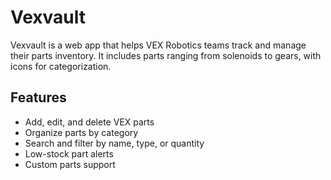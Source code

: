 # Vexvault
Vexvault is a web app that helps VEX Robotics teams track and manage their parts inventory. It includes parts ranging from solenoids to gears, with icons for categorization.

## Features
- Add, edit, and delete VEX parts
- Organize parts by category
- Search and filter by name, type, or quantity
- Low-stock part alerts
- Custom parts support



